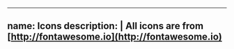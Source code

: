 
---
name: Icons
description: |
  All icons are from [http://fontawesome.io](http://fontawesome.io)
---
<p><em class="fa fa-facebook"></em><em class="fa fa-twitter"></em><em class="fa fa-google-plus"></em></p>